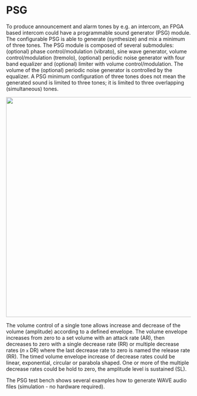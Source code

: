 # PSG
<p>To produce announcement and alarm tones by e.g. an intercom, an FPGA based intercom could have a programmable sound generator (PSG) module. The configurable PSG is able to generate (synthesize) and mix a minimum of three tones. The PSG module is composed of several submodules: (optional) phase control/modulation (vibrato), sine wave generator, volume control/modulation (tremolo), (optional) periodic noise generator with four band equalizer and (optional) limiter with volume control/modulation. The volume of the (optional) periodic noise generator is controlled by the equalizer. A PSG minimum configuration of three tones does not mean the generated sound is limited to three tones; it is limited to three overlapping (simultaneous) tones.</p>

<img src="file://psg.png" width=600>

<p>The volume control of a single tone allows increase and decrease of the volume (amplitude) according to a defined envelope. The volume envelope increases from zero to a set volume with an attack rate (AR), then decreases to zero with a single decrease rate (RR) or multiple decrease rates (<i>n</i> <small>x</small> DR) where the last decrease rate to zero is named the release rate (RR). The timed volume envelope increase of decrease rates could be linear, exponential, circular or parabola shaped. One or more of the multiple decrease rates could be hold to zero, the amplitude level is sustained (SL).</p>

<p>The PSG test bench shows several examples how to generate WAVE audio files (simulation - no hardware required).</p>